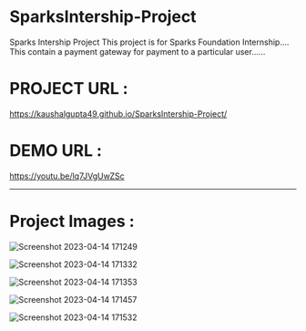 # SparksIntership-Project

Sparks Intership Project 
This project is for Sparks Foundation Internship....
This contain a payment gateway for payment to a particular user......


# PROJECT URL :
https://kaushalgupta49.github.io/SparksIntership-Project/

# DEMO URL :
https://youtu.be/lq7JVgUwZSc

  ______________________________________________________________________________________________________________________________________________________________________

# Project Images :

![Screenshot 2023-04-14 171249](https://user-images.githubusercontent.com/113287315/232035426-ee343b6c-715f-414c-94d9-ba7044153d3b.jpg)

![Screenshot 2023-04-14 171332](https://user-images.githubusercontent.com/113287315/232035447-55c23705-7253-4325-bb01-c7b6e25ab692.jpg)

![Screenshot 2023-04-14 171353](https://user-images.githubusercontent.com/113287315/232035482-9ebca2fd-6e6f-4ce3-947c-b6a50fcdde03.jpg)

![Screenshot 2023-04-14 171457](https://user-images.githubusercontent.com/113287315/232035502-0d9ce6b5-c5b6-42d9-8fa6-afac12499218.jpg)

![Screenshot 2023-04-14 171532](https://user-images.githubusercontent.com/113287315/232035520-d75e5cad-6e73-4214-b808-826b1dd10be2.jpg)
